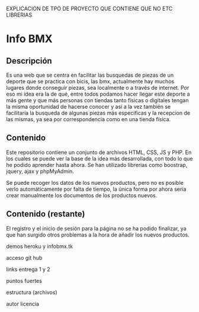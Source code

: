 EXPLICACION DE TPO DE PROYECTO QUE CONTIENE QUE NO ETC LIBRERIAS

# Info BMX

## Descripción

Es una web que se centra en facilitar las busquedas de piezas de un deporte que se practica con bicis, las bmx, actualmente hay muchos lugares donde conseguir piezas, sea localmente o a través de internet. Por eso mi idea era la de qué, entre todos podamos hacer llegar este deporte a más gente y que más personas con tiendas tanto físicas o digitales tengan la misma oportunidad de hacerse conocer y así a la vez también se facilitaría la busqueda de algunas piezas más especificas y la recepcion de las mismas, ya sea por correspondencia como en una tienda física.

## Contenido

Este repositorio contiene un conjunto de archivos HTML, CSS, JS y PHP. En los cuales se puede ver la base de la idea más desarrollada, con todo lo que he podido aprender hasta ahora. Se han utilizado librerias como boostrap, jquery, ajax y phpMyAdmin.

Se puede recoger los datos de los nuevos productos, pero no es posible verlo automáticamente por falta de tiempo, la única forma por ahora sería crear manualmente los documentos de los productos nuevos.

## Contenido (restante)

El registro y el inicio de sesión para la página no se ha podido finalizar, ya que han surgido otros problemas a la hora de añadir los nuevos productos.

demos heroku y infobmx.tk

acceso git hub

links entrega 1 y 2

puntos fuertes

estructura (archivos)

autor
licencia
